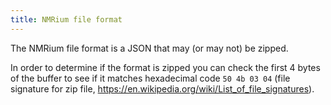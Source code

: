 ```yaml
---
title: NMRium file format
---
```


The NMRium file format is a JSON that may (or may not) be zipped.

In order to determine if the format is zipped you can check the first 4 bytes of the buffer to see if it matches 
hexadecimal code `50 4b 03 04` (file signature for zip file, https://en.wikipedia.org/wiki/List_of_file_signatures).

